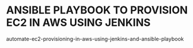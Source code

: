 # ANSIBLE PLAYBOOK TO PROVISION EC2 IN AWS USING JENKINS


automate-ec2-provisioning-in-aws-using-jenkins-and-ansible-playbook
